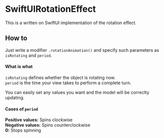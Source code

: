 # SwiftUIRotationEffect
This is a written on SwiftUI implementation of the rotation effect.

## How to
Just write a modifier <code>.rotationAnimation()</code> and specify such parameters as <code>isRotating</code> and <code>period</code>.  
  
#### What is what
<code>isRotating</code> defines whether the object is rotating now.  
<code>period</code> is the time your view takes to perform a complete turn.  
  
You can easily set any values you want and the model will be correclty updating.

#### Cases of <code>period</code>
<b>Positive values:</b> Spins clockwise  
<b>Negative values:</b> Spins counterclockwise  
<b>0:</b> Stops spinning  
